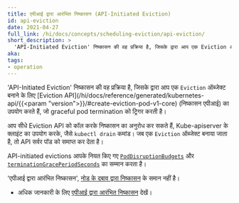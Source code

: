 ```yaml
---
title: एपीआई द्वारा आरंभित निष्कासन (API-Initiated Eviction)
id: api-eviction
date: 2021-04-27
full_link: /hi/docs/concepts/scheduling-eviction/api-eviction/
short_description: >
  'API-Initiated Eviction' निष्कासन की वह प्रक्रिया है, जिसके द्वारा आप एक Eviction ऑब्जेक्ट बनाने के लिए Eviction API का उपयोग करते हैं, जो graceful pod termination को ट्रिगर करती है।
aka:
tags:
- operation
---
```

'API-Initiated Eviction' निष्कासन की वह प्रक्रिया है, जिसके द्वारा आप एक `Eviction` ऑब्जेक्ट बनाने के लिए [Eviction API](/hi/docs/reference/generated/kubernetes-api/{{<param "version">}}/#create-eviction-pod-v1-core) (निष्कासन एपीआई) का उपयोग करते हैं, जो graceful pod termination को ट्रिगर करती है।

<!--more-->
आप सीधे Eviction API को कॉल करके निष्कासन का अनुरोध कर सकते हैं, 
Kube-apiserver के क्लाइंट का उपयोग करके, जैसे `kubectl drain` कमांड।
जब एक `Eviction` ऑब्जेक्ट बनाया जाता है, तो API सर्वर पॉड को समाप्त कर देता है।


API-initiated evictions आपके नियत  किए गए [`PodDisruptionBudgets`](/hi/docs/tasks/run-application/configure-pdb/) और 
[`terminationGracePeriodSeconds`](/hi/docs/concepts/workloads/pods/pod-lifecycle#pod-termination) का सम्मान करता है।

'एपीआई द्वारा आरंभित निष्कासन', [नोड के दबाव द्वारा निष्कासन](/hi/docs/concepts/scheduling-eviction/node-pressure-eviction/) के समान नहीं है।

* अधिक जानकारी के लिए [एपीआई द्वारा आरंभित निष्कासन](/hi/docs/concepts/scheduling-eviction/api-eviction/) देखें।

